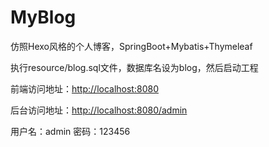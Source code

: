 # MyBlog
仿照Hexo风格的个人博客，SpringBoot+Mybatis+Thymeleaf

执行resource/blog.sql文件，数据库名设为blog，然后启动工程

前端访问地址：<http://localhost:8080>

后台访问地址：<http://localhost:8080/admin>  

用户名：admin 密码：123456

